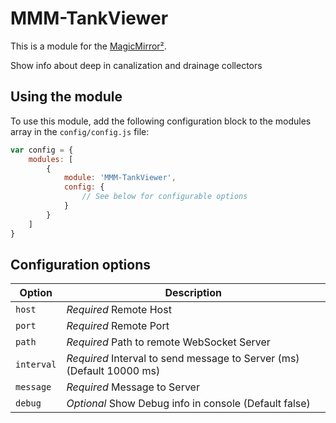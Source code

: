 # MMM-TankViewer

This is a module for the [MagicMirror²](https://github.com/MichMich/MagicMirror/).

Show info about deep in canalization and drainage collectors

## Using the module

To use this module, add the following configuration block to the modules array in the `config/config.js` file:
```js
var config = {
    modules: [
        {
            module: 'MMM-TankViewer',
            config: {
                // See below for configurable options
            }
        }
    ]
}
```

## Configuration options

| Option           | Description
|----------------- |-----------
| `host`           | *Required* Remote Host
| `port`           | *Required* Remote Port
| `path`           | *Required* Path to remote WebSocket Server
| `interval`       | *Required* Interval to send message to Server (ms) (Default 10000 ms)
| `message`        | *Required* Message to Server
| `debug`          | *Optional* Show Debug info in console (Default false)
